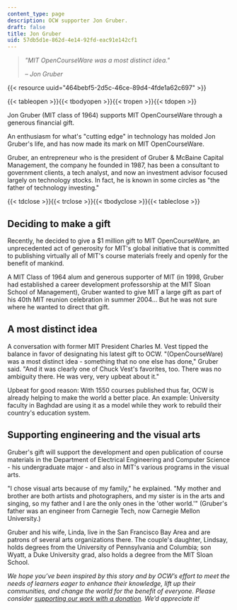 ```yaml
---
content_type: page
description: OCW supporter Jon Gruber.
draft: false
title: Jon Gruber
uid: 57db5d1e-862d-4e14-92fd-eac91e142cf1
---
```

> *"MIT OpenCourseWare was a most distinct idea."*
> 
> *– Jon Gruber*

{{< resource uuid="464bebf5-2d5c-46ce-89d4-4fde1a62c697" >}}

{{< tableopen >}}{{< tbodyopen >}}{{< tropen >}}{{< tdopen >}}

Jon Gruber (MIT class of 1964) supports MIT OpenCourseWare through a generous financial gift.

An enthusiasm for what's "cutting edge" in technology has molded Jon Gruber's life, and has now made its mark on MIT OpenCourseWare.

Gruber, an entrepreneur who is the president of Gruber & McBaine Capital Management, the company he founded in 1987, has been a consultant to government clients, a tech analyst, and now an investment advisor focused largely on technology stocks. In fact, he is known in some circles as "the father of technology investing."

{{< tdclose >}}{{< trclose >}}{{< tbodyclose >}}{{< tableclose >}}

## Deciding to make a gift

Recently, he decided to give a $1 million gift to MIT OpenCourseWare, an unprecedented act of generosity for MIT's global initiative that is committed to publishing virtually all of MIT's course materials freely and openly for the benefit of mankind.

A MIT Class of 1964 alum and generous supporter of MIT (in 1998, Gruber had established a career development professorship at the MIT Sloan School of Management), Gruber wanted to give MIT a large gift as part of his 40th MIT reunion celebration in summer 2004… But he was not sure where he wanted to direct that gift.

## A most distinct idea

A conversation with former MIT President Charles M. Vest tipped the balance in favor of designating his latest gift to OCW. "(OpenCourseWare) was a most distinct idea - something that no one else has done," Gruber said. "And it was clearly one of Chuck Vest's favorites, too. There was no ambiguity there. He was very, very upbeat about it."

Upbeat for good reason: With 1550 courses published thus far, OCW is already helping to make the world a better place. An example: University faculty in Baghdad are using it as a model while they work to rebuild their country's education system.

## Supporting engineering and the visual arts

Gruber's gift will support the development and open publication of course materials in the Department of Electrical Engineering and Computer Science - his undergraduate major - and also in MIT's various programs in the visual arts.

"I chose visual arts because of my family," he explained. "My mother and brother are both artists and photographers, and my sister is in the arts and singing, so my father and I are the only ones in the 'other world.'" (Gruber's father was an engineer from Carnegie Tech, now Carnegie Mellon University.)

Gruber and his wife, Linda, live in the San Francisco Bay Area and are patrons of several arts organizations there. The couple's daughter, Lindsay, holds degrees from the University of Pennsylvania and Columbia; son Wyatt, a Duke University grad, also holds a degree from the MIT Sloan School.

*We hope you’ve been inspired by this story and by OCW’s effort to meet the needs of learners eager to enhance their knowledge, lift up their communities, and change the world for the benefit of everyone. Please consider* [*supporting our work with a donation*](https://giving.mit.edu/give/to/ocw/?utm_source=site&utm_medium=ocwstories&utm_campaign=donate&utm_content=gruber)*. We’d appreciate it!*